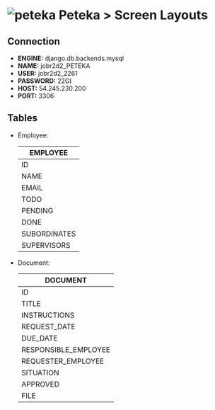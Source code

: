 ![peteka](https://dl.dropboxusercontent.com/u/85402777/peteca.png) Peteka > Screen Layouts
========

Connection
----------

- **ENGINE:** django.db.backends.mysql
- **NAME:** jobr2d2_PETEKA
- **USER:** jobr2d2_2261
- **PASSWORD:** 22GI
- **HOST:** 54.245.230.200
- **PORT:** 3306

Tables
----------

* Employee:

	| EMPLOYEE     | 
	| -------------|
	| ID           |
	| NAME         |
	| EMAIL        |
	| TODO         | List of all documents to do.
	| PENDING      | List of all documents waiting for approval
	| DONE         | List of all completed and approved documents
	| SUBORDINATES |
	| SUPERVISORS  |

* Document:

	| DOCUMENT             | 
	| ---------------------|
	| ID                   |
	| TITLE                |
	| INSTRUCTIONS         |
	| REQUEST_DATE         |
	| DUE_DATE             |
	| RESPONSIBLE_EMPLOYEE |
	| REQUESTER_EMPLOYEE   |
	| SITUATION            | Requested/Done
	| APPROVED             | Yes/Not
	| FILE                 | 


